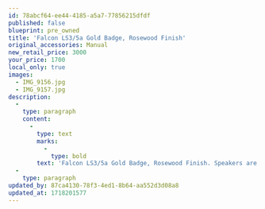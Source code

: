 ```yaml
---
id: 78abcf64-ee44-4185-a5a7-77856215dfdf
published: false
blueprint: pre_owned
title: 'Falcon LS3/5a Gold Badge, Rosewood Finish'
original_accessories: Manual
new_retail_price: 3000
your_price: 1700
local_only: true
images:
  - IMG_9156.jpg
  - IMG_9157.jpg
description:
  -
    type: paragraph
    content:
      -
        type: text
        marks:
          -
            type: bold
        text: 'Falcon LS3/5a Gold Badge, Rosewood Finish. Speakers are in excellent physical and functional condition and sold new for $3,000.00'
  -
    type: paragraph
updated_by: 87ca4130-78f3-4ed1-8b64-aa552d3d08a8
updated_at: 1718201577
---
```

